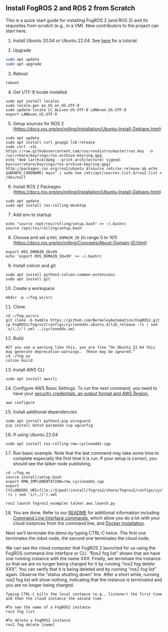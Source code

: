 Install FogROS 2 and ROS 2 from Scratch
---

This is a quick start guide for installing FogROS 2 (and ROS 2) and its requisites from scratch (e.g., in a VM).  New contributors to the project can start here.

1. Install Ubuntu 20.04 or Ubuntu 22.04. See [here](https://ubuntu.com/tutorials/install-ubuntu-desktop#1-overview) for a tutorial. 

2. Upgrade
```bash
sudo apt update
sudo apt upgrade
```

3. Reboot
```bash
reboot
```

4. Get UTF-8 locale installed

```
sudo apt install locales
sudo locale-gen en_US en_US.UTF-8
sudo update-locale LC_ALL=en_US.UTF-8 LANG=en_US.UTF-8
export LANG=en_US.UTF-8
```

5. Setup sources for ROS 2 (https://docs.ros.org/en/rolling/Installation/Ubuntu-Install-Debians.html)

```
sudo apt update
sudo apt install curl gnupg2 lsb-release
sudo curl -sSL https://raw.githubusercontent.com/ros/rosdistro/master/ros.key  -o /usr/share/keyrings/ros-archive-keyring.gpg
echo "deb [arch=$(dpkg --print-architecture) signed-by=/usr/share/keyrings/ros-archive-keyring.gpg] http://packages.ros.org/ros2/ubuntu $(source /etc/os-release && echo $UBUNTU_CODENAME) main" | sudo tee /etc/apt/sources.list.d/ros2.list > /dev/null
```

6. Install ROS 2 Packages (https://docs.ros.org/en/rolling/Installation/Ubuntu-Install-Debians.html)

```
sudo apt update
sudo apt install ros-rolling-desktop
```

7. Add env to startup

```
echo "source /opt/ros/rolling/setup.bash" >> ~/.bashrc
source /opt/ros/rolling/setup.bash
```

8. Choose and set a `ROS_DOMAIN_ID` (in range 0 to 101) (https://docs.ros.org/en/rolling/Concepts/About-Domain-ID.html)

```
export ROS_DOMAIN_ID=99
echo 'export ROS_DOMAIN_ID=99' >> ~/.bashrc
```
9. Install colcon and git

```
sudo apt install python3-colcon-common-extensions
sudo apt install git
```

10. Create a workspace

```
mkdir -p ~/fog_ws/src
```

11. Clone

```
cd ~/fog_ws/src
git clone -b humble https://github.com/BerkeleyAutomation/FogROS2.git
cp FogROS2/fogros2/configs/cyclonedds.ubuntu.$(lsb_release -rs | sed 's/\.//').xml ../cyclonedds.xml
```

12. Build

```
#If you see a warning like this, you are fine “On Ubuntu 22.04 this may generate deprecation warnings.  These may be ignored.”
cd ~/fog_ws
colcon build
```

13. Install AWS CLI

```
sudo apt install awscli
```

14. Configure AWS Basic Settings. To run the next command, you need to have your [security credentials, an output format and AWS Region.](https://docs.aws.amazon.com/cli/latest/userguide/cli-configure-quickstart.html)

```
aws configure
```

15. Install additional dependencies

```
sudo apt install python3-pip wireguard
pip install boto3 paramiko scp wgconfig
```

16. If using Ubuntu 22.04

```
sudo apt install ros-rolling-rmw-cyclonedds-cpp
```
   
17. Run basic example. Note that the last command may take some time to complete especially the first time it is run. If your setup is correct, you should see the talker node publishing.

```
cd ~/fog_ws
source install/setup.bash
export RMW_IMPLEMENTATION=rmw_cyclonedds_cpp 
export CYCLONEDDS_URI=file://$(pwd)/install/fogros2/share/fogros2/configs/cyclonedds.ubuntu.$(lsb_release -rs | sed 's/\.//').xml

ros2 launch fogros2_examples talker.aws.launch.py
```

18. You are done. Refer to our [README](https://github.com/BerkeleyAutomation/FogROS2/blob/main/README.md) for additional information including [Command Line Interface commands](https://github.com/BerkeleyAutomation/FogROS2#command-line-interface), which allow you do a lot with your cloud instances from the command line, and [Docker installation](https://github.com/BerkeleyAutomation/FogROS2#docker).

Next we’ll terminate the demo by typing CTRL-C twice.  The first one terminates the robot node, the second one terminates the cloud node.

We can see the cloud computer that FogROS 2 launched for us using the FogROS command-line interface or CLI.  “Ros2 fog list” shows that we have one running instance with the name XXX.  Finally, we terminate the instance so that we are no longer being charged for it by running “ros2 fog delete XXX”.  You can verify that it is being deleted and by running “ros2 fog list” again.  Observe the “status shutting down” line. After a short while, running ros2 fog list will show nothing, indicating that the instance is terminated and you are no longer being charged. 

```
Typing CTRL-C kills the local instance (e.g., listener) the first time and then the cloud instance the second time

#To see the name of a FogROS2 instance
ros2 fog list

#To delete a FogROS2 instance
ros2 fog delete [name]

```
